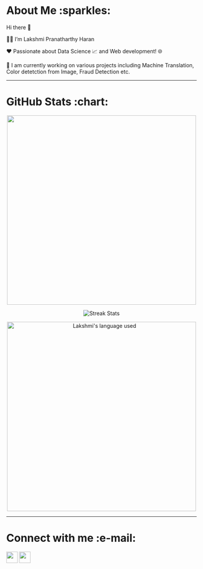 <h1>About Me :sparkles: </h1>  

Hi there 👋

:raising_hand_woman: I’m Lakshmi Pranatharthy Haran 

:heart: Passionate about Data Science :chart_with_upwards_trend: and Web development! 🌐

🔭 I am currently working on various projects including Machine Translation, Color detetction from Image, Fraud Detection etc.

---------------------------

<h1>GitHub Stats :chart: </h1>  

<p align="center">
<img src="https://github-readme-stats.vercel.app/api?username=prlak&show_icons=true&theme=buefy" width="500"> 

<p align="center">
<img alt="Streak Stats" src="https://github-readme-streak-stats.herokuapp.com?user=prlak&theme=buefy"/>

<p align="center">
<img alt="Lakshmi's language used" src="https://github-readme-stats.vercel.app/api/top-langs/?username=prlak&layout=compact&langs_count=8&theme=buefy" width=500/>

--------------------------

<h1>Connect with me :e-mail: </h1>  


<a href="https://www.linkedin.com/in/lakshmi-p-h/" target="blank"><img align="center" src="https://github.com/gauravghongde/social-icons/blob/master/PNG/Color/LinkedIN.png?raw=true" alt="" height="30" /></a> 
<a href="https://github.com/prlak" target="blank"><img align="center" src="https://github.com/gauravghongde/social-icons/blob/master/PNG/Black/Github_black.png?raw=true" alt="" height="30" /></a>
<!--
**prlak/prlak** is a ✨ _special_ ✨ repository because its `README.md` (this file) appears on your GitHub profile.

Here are some ideas to get you started:

- 🔭 I’m currently working on ...
- 🌱 I’m currently learning ...
- 👯 I’m looking to collaborate on ...
- 🤔 I’m looking for help with ...
- 💬 Ask me about ...
- 📫 How to reach me: ...
- 😄 Pronouns: ...
- ⚡ Fun fact: ...
-->
